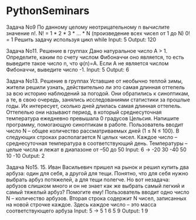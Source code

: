 # PythonSeminars
 Задача No9
По данному целому неотрицательному n вычислите значение n!. N! = 1 * 2 * 3 * ... * N
(произведение всех чисел от 1 до N) 0! = 1 Решить задачу используя цикл while
Input: 5
Output: 120

Задача No11. Решение в группах
Дано натуральное число A > 1. Определите, каким по счету числом Фибоначчи оно является,
то есть выведите такое число n, что φ(n)=A. Если А не является числом Фибоначчи, выведите число -1.
Input: 5 Output: 6

Задача No13. Решение в группах
Уставшие от необычно теплой зимы, жители решили узнать,
действительно ли это самая длинная оттепель за всю историю наблюдений за погодой.
Они обратились к синоптикам, а те, в свою очередь, занялись исследованиями статистики за прошлые годы.
Их интересует, сколько дней длилась самая длинная оттепель.
Оттепелью они называют период, в который среднесуточная температура ежедневно превышала 0 градусов Цельсия.
Напишите программу, помогающую синоптикам в работе.
Пользователь вводит число N – общее количество рассматриваемых дней (1 ≤ N ≤ 100). В следующих строках располагается N целых чисел.
Каждое число – среднесуточная температура в соответствующий день. Температуры – целые числа и лежат в диапазоне от –50 до 50
Input: 6 -> -20 30 -40 50 10 -10
Output: 2

Задача No15.
15. Иван Васильевич пришел на рынок и решил купить два арбуза: один для себя, а другой для тещи. Понятно, что для себя нужно выбрать арбуз потяжелей, а для тещи полегче. Но вот незадача: арбузов слишком много и он не знает как же выбрать самый легкий и самый тяжелый арбуз? Помогите ему!
Пользователь вводит одно число N – количество арбузов. Вторая строка содержит N чисел, записанных на новой строчке каждое. Здесь каждое число – это масса соответствующего арбуза
Input: 5 -> 5 1 6 5 9
Output: 1 9
